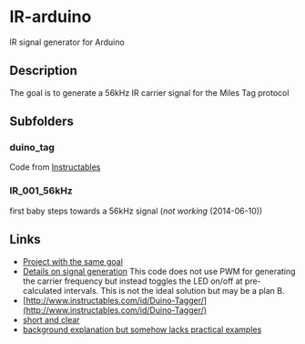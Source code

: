 # IR-arduino
IR signal generator for Arduino

## Description
The goal is to generate a 56kHz IR carrier signal for the Miles Tag protocol

## Subfolders
### duino_tag
Code from [Instructables](http://www.instructables.com/id/Duino-Tagger/)
### IR_001_56kHz
first baby steps towards a 56kHz signal (*not working* (2014-06-10))

## Links
* [Project with the same goal](http://j44industries.blogspot.de/p/projects.html)
* [Details on signal generation](http://j44industries.blogspot.com/2009/09/arduino-frequency-generation.html#more) This code does not use PWM for generating the carrier frequency but instead toggles the LED on/off at pre-calculated intervals. This is not the ideal solution but may be a plan B.
* [http://www.instructables.com/id/Duino-Tagger/](http://www.instructables.com/id/Duino-Tagger/)
* [short and clear](http://softsolder.com/2009/02/21/changing-the-arduino-pwm-frequency/)
* [background explanation but somehow lacks practical examples](http://www.righto.com/2009/07/secrets-of-arduino-pwm.html)

